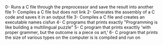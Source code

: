 0- Runs a C file through the preprocessor and save the result into another file
1- Compiles a C file but does not link
2- Generates the assembly of a C code and saves it in an output file
3- Compiles a C file and creates an executable names cisfun
4- C programs that prints exactly "Programming is like building a multilingual puzzle"
5- C program that prints exacttly 'with proper grammer, but the outcome is a piece os art,'
6- C program that prints the size of various types on the computer is is compiled and run on
